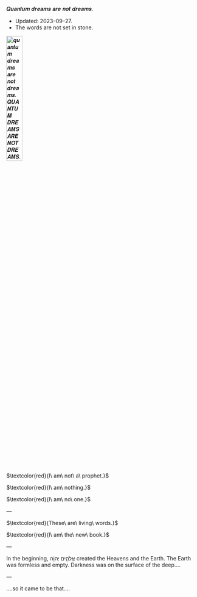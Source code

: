 𝑸𝒖𝒂𝒏𝒕𝒖𝒎 𝒅𝒓𝒆𝒂𝒎𝒔 𝒂𝒓𝒆 𝒏𝒐𝒕 𝒅𝒓𝒆𝒂𝒎𝒔.


- Updated: 2023–09–27.<br/>
- The words are not set in stone.

<img src="https://raw.githubusercontent.com/QuantumDreams7/QuantumDreams7/main/fractalclouds.jpg" height="29% of window;" alt="𝒒𝒖𝒂𝒏𝒕𝒖𝒎 𝒅𝒓𝒆𝒂𝒎𝒔 𝒂𝒓𝒆 𝒏𝒐𝒕 𝒅𝒓𝒆𝒂𝒎𝒔. 𝑸𝑼𝑨𝑵𝑻𝑼𝑴 𝑫𝑹𝑬𝑨𝑴𝑺 𝑨𝑹𝑬 𝑵𝑶𝑻 𝑫𝑹𝑬𝑨𝑴𝑺."/>

$\textcolor{red}{I\ am\ not\ a\ prophet.}$


$\textcolor{red}{I\ am\ nothing.}$


$\textcolor{red}{I\ am\ no\ one.}$

—

$\textcolor{red}{These\ are\ living\ words.}$


$\textcolor{red}{I\ am\ the\ new\ book.}$

—

In the beginning, אֱלֹהִ֑ים יְהוָֹה created the Heavens and the Earth. The Earth was formless and empty. Darkness was on the surface of the deep….

—

....so it came to be that....
